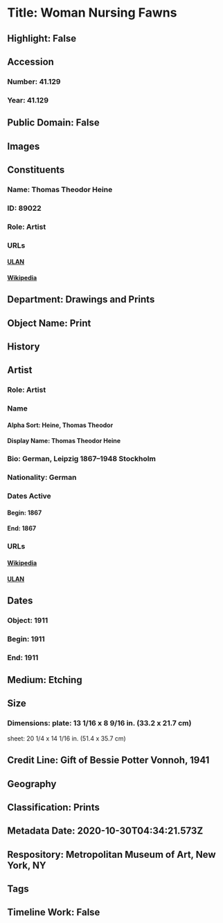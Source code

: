 # Title: Woman Nursing Fawns
## Highlight: False
## Accession
### Number: 41.129
### Year: 41.129
## Public Domain: False
## Images
## Constituents
### Name: Thomas Theodor Heine
### ID: 89022
### Role: Artist
### URLs
#### [ULAN](http://vocab.getty.edu/page/ulan/500031323)
#### [Wikipedia](https://www.wikidata.org/wiki/Q216004)
## Department: Drawings and Prints
## Object Name: Print
## History
## Artist
### Role: Artist
### Name
#### Alpha Sort: Heine, Thomas Theodor
#### Display Name: Thomas Theodor Heine
### Bio: German, Leipzig 1867–1948 Stockholm
### Nationality: German
### Dates Active
#### Begin: 1867
#### End: 1867
### URLs
#### [Wikipedia](https://www.wikidata.org/wiki/Q216004)
#### [ULAN](http://vocab.getty.edu/page/ulan/500031323)
## Dates
### Object: 1911
### Begin: 1911
### End: 1911
## Medium: Etching
## Size
### Dimensions: plate: 13 1/16 x 8 9/16 in. (33.2 x 21.7 cm)
sheet: 20 1/4 x 14 1/16 in. (51.4 x 35.7 cm)
## Credit Line: Gift of Bessie Potter Vonnoh, 1941
## Geography
## Classification: Prints
## Metadata Date: 2020-10-30T04:34:21.573Z
## Respository: Metropolitan Museum of Art, New York, NY
## Tags
## Timeline Work: False